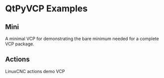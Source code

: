 # QtPyVCP Examples

## Mini
A minimal VCP for demonstrating the bare minimum needed for a complete VCP package.

## Actions
LinuxCNC actions demo VCP
